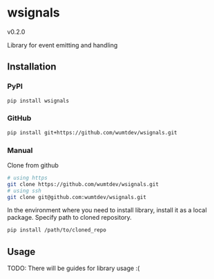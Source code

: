 
# wsignals
v0.2.0

Library for event emitting and handling


## Installation

### PyPI
```sh
pip install wsignals
```

### GitHub
```sh
pip install git+https://github.com/wumtdev/wsignals.git
```

### Manual
Clone from github
```sh
# using https
git clone https://github.com/wumtdev/wsignals.git
# using ssh
git clone git@github.com:wumtdev/wsignals.git
```

In the environment where you need to install library, install it as a local package. Specify path to cloned repository.
```sh
pip install /path/to/cloned_repo
```


## Usage
TODO: There will be guides for library usage :(
